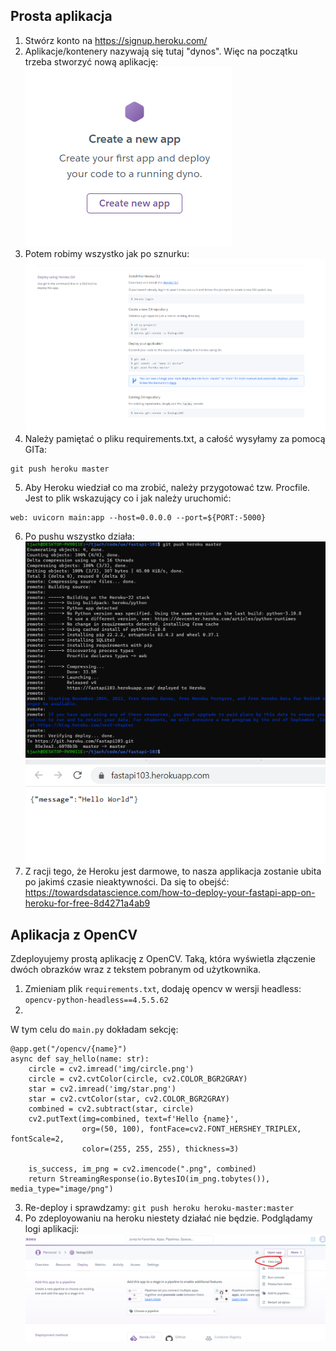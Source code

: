 ## Prosta aplikacja

1. Stwórz konto na https://signup.heroku.com/
2. Aplikacje/kontenery nazywają się tutaj "dynos". Więc na początku trzeba stworzyć nową aplikację:
![](create-app.png)
3. Potem robimy wszystko jak po sznurku:
![](img.png)
4. Należy pamiętać o pliku requirements.txt, a całość wysyłamy za pomocą GITa:
``` 
git push heroku master
```
5. Aby Heroku wiedział co ma zrobić, należy przygotować tzw. Procfile. Jest to plik wskazujący co i jak należy uruchomić:
```
web: uvicorn main:app --host=0.0.0.0 --port=${PORT:-5000}
```
6. Po pushu wszystko działa:
![img_1.png](img_1.png)
![img_2.png](img_2.png)
7. Z racji tego, że Heroku jest darmowe, to nasza applikacja zostanie ubita po jakimś czasie nieaktywności. Da się to obejść: 
https://towardsdatascience.com/how-to-deploy-your-fastapi-app-on-heroku-for-free-8d4271a4ab9

## Aplikacja z OpenCV
Zdeployujemy prostą aplikację z OpenCV. Taką, która wyświetla złączenie dwóch obrazków wraz z tekstem pobranym od użytkownika.

1. Zmieniam plik `requirements.txt`, dodaję opencv w wersji headless:
`opencv-python-headless==4.5.5.62`
2. 
W tym celu do `main.py` dokładam sekcję:
``` 
@app.get("/opencv/{name}")
async def say_hello(name: str):
    circle = cv2.imread('img/circle.png')
    circle = cv2.cvtColor(circle, cv2.COLOR_BGR2GRAY)
    star = cv2.imread('img/star.png')
    star = cv2.cvtColor(star, cv2.COLOR_BGR2GRAY)
    combined = cv2.subtract(star, circle)
    cv2.putText(img=combined, text=f'Hello {name}',
                org=(50, 100), fontFace=cv2.FONT_HERSHEY_TRIPLEX, fontScale=2,
                color=(255, 255, 255), thickness=3)

    is_success, im_png = cv2.imencode(".png", combined)
    return StreamingResponse(io.BytesIO(im_png.tobytes()), media_type="image/png")
```
3. Re-deploy i sprawdzamy:
`git push heroku heroku-master:master`
4. Po zdeployowaniu na heroku niestety działać nie będzie. Podglądamy logi aplikacji:
![img_3.png](img_3.png) 
``` 

```